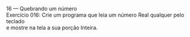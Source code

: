 16 — Quebrando um número  
Exercício 016: Crie um programa que leia um número Real qualquer pelo teclado  
e mostre na tela a sua porção Inteira.
